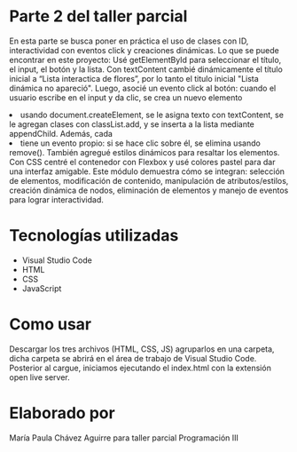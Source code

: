 # Parte 2 del taller parcial
En esta parte se busca poner en práctica el uso de clases con ID, interactividad con eventos click y creaciones dinámicas.
Lo que se puede encontrar en este proyecto:
Usé getElementById para seleccionar el título, el input, el botón y la lista.
Con textContent cambié dinámicamente el título inicial a “Lista interactica de flores”, por lo tanto el titulo inicial
"Lista dinámica no apareció".
Luego, asocié un evento click al botón: cuando el usuario escribe en el input y da clic, se crea un nuevo elemento <li> 
usando document.createElement, se le asigna texto con textContent, se le agregan clases con classList.add, y se inserta a la lista mediante appendChild.
Además, cada <li> tiene un evento propio: si se hace clic sobre él, se elimina usando remove().
También agregué estilos dinámicos para resaltar los elementos.
Con CSS centré el contenedor con Flexbox y usé colores pastel para dar una interfaz amigable.
Este módulo demuestra cómo se integran: selección de elementos, modificación de contenido, manipulación de atributos/estilos,
creación dinámica de nodos, eliminación de elementos y manejo de eventos para lograr interactividad.
# Tecnologías utilizadas
- Visual Studio Code
- HTML
- CSS
- JavaScript
# Como usar
Descargar los tres archivos (HTML, CSS, JS) agruparlos en una carpeta, dicha carpeta
se abrirá en el área de trabajo de Visual Studio Code. 
Posterior al cargue, iniciamos ejecutando el index.html con la extensión
open live server.
# Elaborado por 
María Paula Chávez Aguirre para taller parcial Programación III
